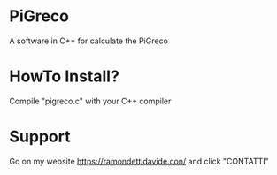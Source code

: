 # PiGreco
A software in C++ for calculate the PiGreco

# HowTo Install?
  Compile "pigreco.c" with your C++ compiler

# Support
  Go on my website https://ramondettidavide.con/ and click "CONTATTI"
